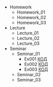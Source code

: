 - Homework
    - Homework_01
    - Homework_02
    - Homework_03
- Lecture
    - Lecture_01
    - Lecture_02
    - Lecture_03
- Seminar
    - Seminar_01
        - Ex001 [КОД](Seminars/Seminar_01/Ex_001/Program.cs)
        - Ex002 [КОД](Seminars/Seminar_01/Ex_002/Program.cs)
        - Ex003 [КОД](Seminars/Seminar_01/Ex_003/Program.cs)
    - Seminar_02
    - Seminar_03